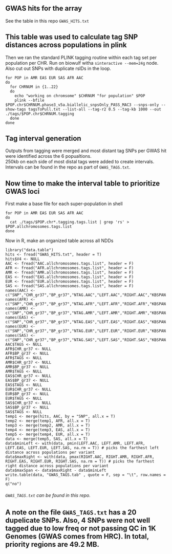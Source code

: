 ## GWAS hits for the array
See the table in this repo ```GWAS_HITS.txt```

## This table was used to calculate tag SNP distances across populations in plink
Then we ran the standard PLINK tagging routine within each tag set per population per CHR. Run on biowulf witha ```sinteractive --mem=24g``` node. Also cut out SNPs with duplicate rsIDs in the loop.

```
for POP in AMR EAS EUR SAS AFR AAC
do
  for CHRNUM in {1..22}
  do
    echo "working on chromsome" $CHRNUM "for population" $POP
    plink --bfile $POP.chr$CHRNUM.phase3_v5a.biallelic_snpsOnly_PASS_MAC3 --snps-only --show-tags tagsToPull.txt --list-all --tag-r2 0.5 --tag-kb 1000 --out ./tags/$POP.chr$CHRNUM.tagging
  done
done
```

## Tag interval generation
Outputs from tagging were merged and most distant tag SNPs per GWAS hit were identified across the 6 popualtions.  
250kb on each side of most distal tags were added to create intervals.  
Intervals can be found in the repo as part of ```GWAS_TAGS.txt```.  

## Now time to make the interval table to prioritize GWAS loci
First make a base file for each super-population in shell
```
for POP in AMR EAS EUR SAS AFR AAC
do
  cat ./tags/$POP.chr*.tagging.tags.list | grep 'rs' > $POP.allchromosomes.tags.list
done
```

Now in R, make an organized table across all NDDs
```
library("data.table")
hits <- fread("GWAS_HITS.txt", header = T)
hits$V4 <- NULL
AAC <- fread("AAC.allchromosomes.tags.list", header = F)
AFR <- fread("AFR.allchromosomes.tags.list", header = F)
AMR <- fread("AMR.allchromosomes.tags.list", header = F)
EAS <- fread("EAS.allchromosomes.tags.list", header = F)
EUR <- fread("EUR.allchromosomes.tags.list", header = F)
SAS <- fread("SAS.allchromosomes.tags.list", header = F)
names(AAC) <- c("SNP","CHR_gr37","BP_gr37","NTAG.AAC","LEFT.AAC","RIGHT.AAC","KBSPAN.AAC","TAGS")
names(AFR) <- c("SNP","CHR_gr37","BP_gr37","NTAG.AFR","LEFT.AFR","RIGHT.AFR","KBSPAN.AFR","TAGS")
names(AMR) <- c("SNP","CHR_gr37","BP_gr37","NTAG.AMR","LEFT.AMR","RIGHT.AMR","KBSPAN.AMR","TAGS")
names(EAS) <- c("SNP","CHR_gr37","BP_gr37","NTAG.EAS","LEFT.EAS","RIGHT.EAS","KBSPAN.EAS","TAGS")
names(EUR) <- c("SNP","CHR_gr37","BP_gr37","NTAG.EUR","LEFT.EUR","RIGHT.EUR","KBSPAN.EUR","TAGS")
names(SAS) <- c("SNP","CHR_gr37","BP_gr37","NTAG.SAS","LEFT.SAS","RIGHT.SAS","KBSPAN.SAS","TAGS")
AAC$TAGS <- NULL
AFR$CHR_gr37 <- NULL
AFR$BP_gr37 <- NULL
AFR$TAGS <- NULL
AMR$CHR_gr37 <- NULL
AMR$BP_gr37 <- NULL
AMR$TAGS <- NULL
EAS$CHR_gr37 <- NULL
EAS$BP_gr37 <- NULL
EAS$TAGS <- NULL
EUR$CHR_gr37 <- NULL
EUR$BP_gr37 <- NULL
EUR$TAGS <- NULL
SAS$CHR_gr37 <- NULL
SAS$BP_gr37 <- NULL
SAS$TAGS <- NULL
temp1 <- merge(hits, AAC, by = "SNP", all.x = T)
temp2 <- merge(temp1, AFR, all.x = T)
temp3 <- merge(temp2, AMR, all.x = T)
temp4 <- merge(temp3, EAS, all.x = T)
temp5 <- merge(temp4, EUR, all.x = T)
data <- merge(temp5, SAS, all.x = T)
data$minLeft <- with(data, pmin(LEFT.AAC, LEFT.AMR, LEFT.AFR, LEFT.EAS, LEFT.EUR, LEFT.SAS, na.rm = T)) # picks the farthest left distance across populations per variant
data$maxRight <- with(data, pmax(RIGHT.AAC, RIGHT.AMR, RIGHT.AFR, RIGHT.EAS, RIGHT.EUR, RIGHT.SAS, na.rm = T)) # picks the farthest right distance across populations per variant
data$maxSpan <- data$maxRight - data$minLeft
write.table(data, "GWAS_TAGS.tab" , quote = F, sep = "\t", row.names = F)
q("no")
```
###### ```GWAS_TAGS.txt``` can be found in this repo.

## A note on the file ```GWAS_TAGS.txt``` has a 20 dupelicate SNPs. Also, 4 SNPs were not well tagged due to low freq or not passing QC in 1K Genomes (GWAS comes from HRC). In total, priority regions are 49.2 MB.

